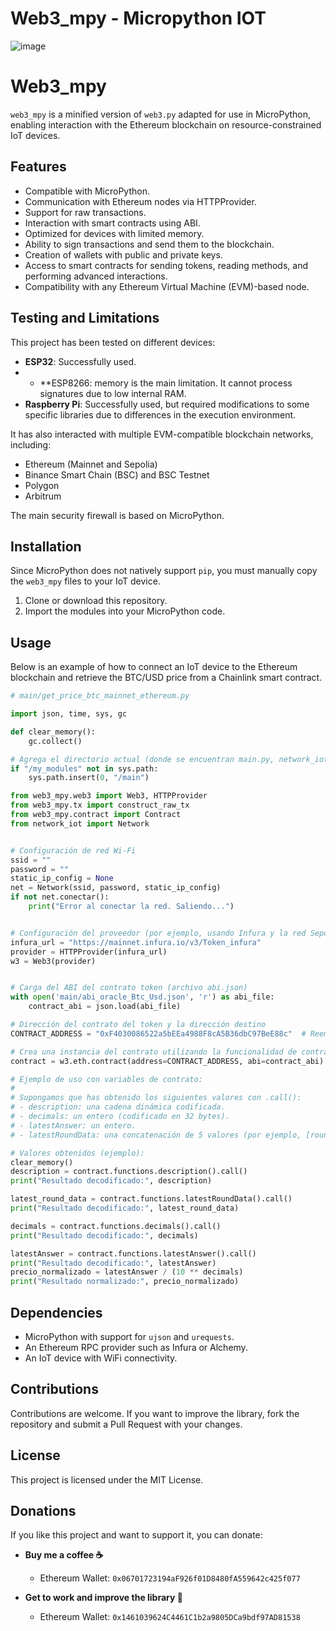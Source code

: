 # Web3_mpy - Micropython IOT

![image](https://github.com/user-attachments/assets/00054a92-fb6b-4e2e-b927-e65561d5a015)

# Web3_mpy

`web3_mpy` is a minified version of `web3.py` adapted for use in MicroPython, enabling interaction with the Ethereum blockchain on resource-constrained IoT devices.

## Features
- Compatible with MicroPython.
- Communication with Ethereum nodes via HTTPProvider.
- Support for raw transactions.
- Interaction with smart contracts using ABI.
- Optimized for devices with limited memory.
- Ability to sign transactions and send them to the blockchain.
- Creation of wallets with public and private keys.
- Access to smart contracts for sending tokens, reading methods, and performing advanced interactions.
- Compatibility with any Ethereum Virtual Machine (EVM)-based node.

## Testing and Limitations
This project has been tested on different devices:
- **ESP32**: Successfully used.
- - **ESP8266: memory is the main limitation. It cannot process signatures due to low internal RAM.
- **Raspberry Pi**: Successfully used, but required modifications to some specific libraries due to differences in the execution environment.

It has also interacted with multiple EVM-compatible blockchain networks, including:
- Ethereum (Mainnet and Sepolia)
- Binance Smart Chain (BSC) and BSC Testnet
- Polygon
- Arbitrum

The main security firewall is based on MicroPython.

## Installation
Since MicroPython does not natively support `pip`, you must manually copy the `web3_mpy` files to your IoT device.

1. Clone or download this repository.
2. Import the modules into your MicroPython code.

## Usage
Below is an example of how to connect an IoT device to the Ethereum blockchain and retrieve the BTC/USD price from a Chainlink smart contract.

```python
# main/get_price_btc_mainnet_ethereum.py

import json, time, sys, gc

def clear_memory():
    gc.collect()

# Agrega el directorio actual (donde se encuentran main.py, network_iot.py y web3_mpy) a sys.path
if "/my_modules" not in sys.path:
    sys.path.insert(0, "/main")

from web3_mpy.web3 import Web3, HTTPProvider
from web3_mpy.tx import construct_raw_tx
from web3_mpy.contract import Contract
from network_iot import Network


# Configuración de red Wi-Fi
ssid = ""
password = ""
static_ip_config = None
net = Network(ssid, password, static_ip_config)
if not net.conectar():
    print("Error al conectar la red. Saliendo...")


# Configuración del proveedor (por ejemplo, usando Infura y la red Sepolia)
infura_url = "https://mainnet.infura.io/v3/Token_infura"
provider = HTTPProvider(infura_url)
w3 = Web3(provider)


# Carga del ABI del contrato token (archivo abi.json)
with open('main/abi_oracle_Btc_Usd.json', 'r') as abi_file:
    contract_abi = json.load(abi_file)

# Dirección del contrato del token y la dirección destino
CONTRACT_ADDRESS = "0xF4030086522a5bEEa4988F8cA5B36dbC97BeE88c"  # Reemplaza con la dirección real del contrato

# Crea una instancia del contrato utilizando la funcionalidad de contratos de la librería
contract = w3.eth.contract(address=CONTRACT_ADDRESS, abi=contract_abi)

# Ejemplo de uso con variables de contrato:
#
# Supongamos que has obtenido los siguientes valores con .call():
# - description: una cadena dinámica codificada.
# - decimals: un entero (codificado en 32 bytes).
# - latestAnswer: un entero.
# - latestRoundData: una concatenación de 5 valores (por ejemplo, [roundId, answer, startedAt, updatedAt, answeredInRound]).

# Valores obtenidos (ejemplo):
clear_memory()
description = contract.functions.description().call()
print("Resultado decodificado:", description)

latest_round_data = contract.functions.latestRoundData().call()
print("Resultado decodificado:", latest_round_data)

decimals = contract.functions.decimals().call()
print("Resultado decodificado:", decimals)

latestAnswer = contract.functions.latestAnswer().call()
print("Resultado decodificado:", latestAnswer)
precio_normalizado = latestAnswer / (10 ** decimals)
print("Resultado normalizado:", precio_normalizado)

```

## Dependencies
- MicroPython with support for `ujson` and `urequests`.
- An Ethereum RPC provider such as Infura or Alchemy.
- An IoT device with WiFi connectivity.

## Contributions
Contributions are welcome. If you want to improve the library, fork the repository and submit a Pull Request with your changes.

## License
This project is licensed under the MIT License.

## Donations
If you like this project and want to support it, you can donate:

- **Buy me a coffee ☕**
  - Ethereum Wallet: `0x06701723194aF926f01D8480fA559642c425f077`

- **Get to work and improve the library 💪**
  - Ethereum Wallet: `0x1461039624C4461C1b2a9805DCa9bdf97AD81538`

